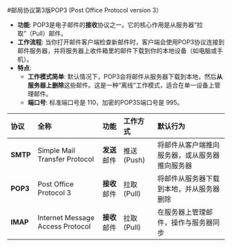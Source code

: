 #邮局协议第3版POP3 (Post Office Protocol version 3）
*   **功能**: POP3是电子邮件的**接收**协议之一。它的核心作用是从服务器“拉取”（Pull）邮件。
*   **工作流程**: 当你打开邮件客户端检查新邮件时，客户端会使用POP3协议连接到邮件服务器，并将服务器上收件箱里的邮件下载到你的本地设备（如电脑或手机）。
*   **特点**:
    *   **工作模式简单**: 默认情况下，POP3会将邮件从服务器下载到本地，然后**从服务器上删除**这些邮件。这是一种“离线”工作模式，适合在单一设备上管理邮件。
    *   **端口号**: 标准端口号是 $110$，加密的POP3S端口号是 $995$。

| 协议 | 全称 | 功能 | 工作方式 | 默认行为 |
| :--- | :--- | :--- | :--- | :--- |
| **SMTP** | Simple Mail Transfer Protocol | **发送**邮件 | 推送 (Push) | 将邮件从客户端推向服务器，或从服务器推向服务器 |
| **POP3** | Post Office Protocol 3 | **接收**邮件 | 拉取 (Pull) | 将邮件从服务器下载到本地，并从服务器删除 |
| **IMAP** | Internet Message Access Protocol | **接收**邮件 | 拉取 (Pull) | 在服务器上管理邮件，操作与服务器同步 |
 